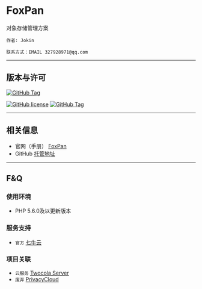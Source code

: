 # FoxPan

对象存储管理方案

`作者: Jokin`

`联系方式：EMAIL 327928971@qq.com`

---

## 版本与许可

[![GitHub Tag](https://img.shields.io/badge/satus-building-red.svg)](https://github.com/jokin1999/FoxPan)

[![GitHub license](https://img.shields.io/github/license/jokin1999/FoxPan.svg)](https://github.com/jokin1999/FoxPan)
[![GitHub Tag](https://img.shields.io/github/tag/jokin1999/FoxPan.svg)](https://github.com/jokin1999/FoxPan)


---

## 相关信息

- 官网（手册） [FoxPan](http://jokin1999.github.io/FoxPan)
- GitHub [托管地址](http://github.com/jokin1999/FoxPan)

---

## F&Q

### 使用环境

- PHP 5.6.0及以更新版本

### 服务支持

- `官方` [七牛云](https://www.qiniu.com)

### 项目关联

- `云服务` [Twocola Server](http://github.com/jokin1999/twocola-server)
- `废弃` [PrivacyCloud](http://github.com/jokin1999/PrivacyCloud)
